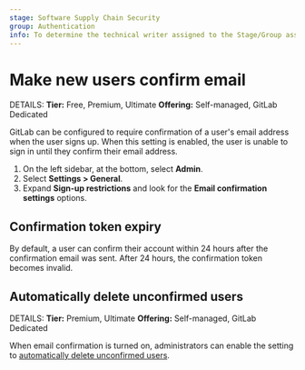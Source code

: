 ```yaml
---
stage: Software Supply Chain Security
group: Authentication
info: To determine the technical writer assigned to the Stage/Group associated with this page, see https://handbook.gitlab.com/handbook/product/ux/technical-writing/#assignments
---
```


# Make new users confirm email

DETAILS:
**Tier:** Free, Premium, Ultimate
**Offering:** Self-managed, GitLab Dedicated

GitLab can be configured to require confirmation of a user's email address when
the user signs up. When this setting is enabled, the user is unable to sign in until
they confirm their email address.

1. On the left sidebar, at the bottom, select **Admin**.
1. Select **Settings > General**.
1. Expand **Sign-up restrictions** and look for the **Email confirmation settings** options.

## Confirmation token expiry

By default, a user can confirm their account within 24 hours after the confirmation email was sent.
After 24 hours, the confirmation token becomes invalid.

## Automatically delete unconfirmed users

DETAILS:
**Tier:** Premium, Ultimate
**Offering:** Self-managed, GitLab Dedicated

When email confirmation is turned on, administrators can enable the setting to
[automatically delete unconfirmed users](../administration/moderate_users.md#automatically-delete-unconfirmed-users).
